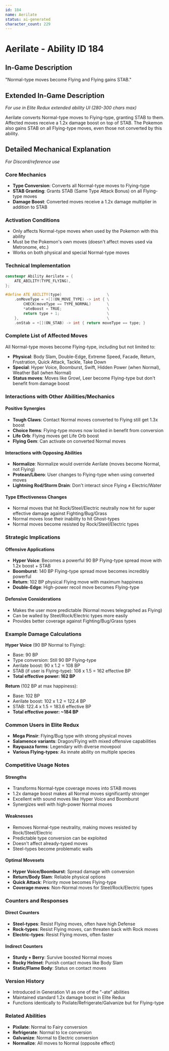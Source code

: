 ```yaml
---
id: 184
name: Aerilate
status: ai-generated
character_count: 229
---
```


# Aerilate - Ability ID 184

## In-Game Description
"Normal-type moves become Flying and Flying gains STAB."

## Extended In-Game Description
*For use in Elite Redux extended ability UI (280-300 chars max)*

Aerilate converts Normal-type moves to Flying-type, granting STAB to them. Affected moves receive a 1.2x damage boost on top of STAB. The Pokemon also gains STAB on all Flying-type moves, even those not converted by this ability.

## Detailed Mechanical Explanation
*For Discord/reference use*

### Core Mechanics
- **Type Conversion**: Converts all Normal-type moves to Flying-type
- **STAB Granting**: Grants STAB (Same Type Attack Bonus) on all Flying-type moves
- **Damage Boost**: Converted moves receive a 1.2x damage multiplier in addition to STAB

### Activation Conditions
- Only affects Normal-type moves when used by the Pokemon with this ability
- Must be the Pokemon's own moves (doesn't affect moves used via Metronome, etc.)
- Works on both physical and special Normal-type moves

### Technical Implementation
```cpp
constexpr Ability Aerilate = {
    ATE_ABILITY(TYPE_FLYING),
};

#define ATE_ABILITY(type)                    \
    .onMoveType = +[](ON_MOVE_TYPE) -> int { \
        CHECK(moveType == TYPE_NORMAL)       \
        *ateBoost = TRUE;                    \
        return type + 1;                     \
    },                                       \
    .onStab = +[](ON_STAB) -> int { return moveType == type; }
```

### Complete List of Affected Moves
All Normal-type moves become Flying-type, including but not limited to:
- **Physical**: Body Slam, Double-Edge, Extreme Speed, Facade, Return, Frustration, Quick Attack, Tackle, Take Down
- **Special**: Hyper Voice, Boomburst, Swift, Hidden Power (when Normal), Weather Ball (when Normal)
- **Status moves**: Moves like Growl, Leer become Flying-type but don't benefit from damage boost

### Interactions with Other Abilities/Mechanics

#### Positive Synergies
- **Tough Claws**: Contact Normal moves converted to Flying still get 1.3x boost
- **Choice Items**: Flying-type moves now locked in benefit from conversion
- **Life Orb**: Flying moves get Life Orb boost
- **Flying Gem**: Can activate on converted Normal moves

#### Interactions with Opposing Abilities
- **Normalize**: Normalize would override Aerilate (moves become Normal, not Flying)
- **Protean/Libero**: User changes to Flying-type when using converted moves
- **Lightning Rod/Storm Drain**: Don't interact since Flying ≠ Electric/Water

#### Type Effectiveness Changes
- Normal moves that hit Rock/Steel/Electric neutrally now hit for super effective damage against Fighting/Bug/Grass
- Normal moves lose their inability to hit Ghost-types
- Normal moves become resisted by Rock/Steel/Electric types

### Strategic Implications

#### Offensive Applications
- **Hyper Voice**: Becomes a powerful 90 BP Flying-type spread move with 1.2x boost + STAB
- **Boomburst**: 140 BP Flying-type spread move becomes incredibly powerful
- **Return**: 102 BP physical Flying move with maximum happiness
- **Double-Edge**: High-power recoil move becomes Flying-type

#### Defensive Considerations
- Makes the user more predictable (Normal moves telegraphed as Flying)
- Can be walled by Steel/Rock/Electric types more easily
- Provides better coverage against Fighting/Bug/Grass types

### Example Damage Calculations
**Hyper Voice** (90 BP Normal to Flying):
- Base: 90 BP
- Type conversion: Still 90 BP Flying-type
- Aerilate boost: 90 x 1.2 = 108 BP
- STAB (if user is Flying-type): 108 x 1.5 = 162 effective BP
- **Total effective power: 162 BP**

**Return** (102 BP at max happiness):
- Base: 102 BP
- Aerilate boost: 102 x 1.2 = 122.4 BP
- STAB: 122.4 x 1.5 = 183.6 effective BP
- **Total effective power: ~184 BP**

### Common Users in Elite Redux
- **Mega Pinsir**: Flying/Bug type with strong physical moves
- **Salamence variants**: Dragon/Flying with mixed offensive capabilities  
- **Rayquaza forms**: Legendary with diverse movepool
- **Various Flying-types**: As innate ability on multiple species

### Competitive Usage Notes

#### Strengths
- Transforms Normal-type coverage moves into STAB moves
- 1.2x damage boost makes all Normal moves significantly stronger
- Excellent with sound moves like Hyper Voice and Boomburst
- Synergizes well with high-power Normal moves

#### Weaknesses
- Removes Normal-type neutrality, making moves resisted by Rock/Steel/Electric
- Predictable type conversion can be exploited
- Doesn't affect already-typed moves
- Steel-types become problematic walls

#### Optimal Movesets
- **Hyper Voice/Boomburst**: Spread damage with conversion
- **Return/Body Slam**: Reliable physical options
- **Quick Attack**: Priority move becomes Flying-type
- **Coverage moves**: Non-Normal moves for Steel/Rock/Electric types

### Counters and Responses

#### Direct Counters
- **Steel-types**: Resist Flying moves, often have high Defense
- **Rock-types**: Resist Flying moves, can threaten back with Rock moves
- **Electric-types**: Resist Flying moves, often faster

#### Indirect Counters
- **Sturdy + Berry**: Survive boosted Normal moves
- **Rocky Helmet**: Punish contact moves like Body Slam
- **Static/Flame Body**: Status on contact moves

### Version History
- Introduced in Generation VI as one of the "-ate" abilities
- Maintained standard 1.2x damage boost in Elite Redux
- Functions identically to Pixilate/Refrigerate/Galvanize but for Flying-type

### Related Abilities
- **Pixilate**: Normal to Fairy conversion
- **Refrigerate**: Normal to Ice conversion  
- **Galvanize**: Normal to Electric conversion
- **Normalize**: All moves to Normal (opposite effect)